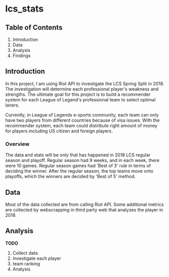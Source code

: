 # lcs_stats
## Table of Contents
1) Introduction
2) Data
3) Analysis
4) Findings

## Introduction

In this project, I am using Riot API to investigate the LCS Spring Split in 2018. The investigation will determine each professional player's weakness and strengths. The ultimate goal for this project is to build a recommender system for each League of Legend's professional team to select optimal laners.

Currently, in League of Legends e-sports community, each team can only have two players from different countries because of visa issues. With the recommender system, each team could distribute right amount of money for players including US citizen and foreign players.

### Overview
The data and stats will be only that has happened in 2018 LCS regular season and playoff. Regular season had 9 weeks, and in each week, there were 10 games. Regular season games had 'Best of 3' rule in terms of deciding the winner. After the regular season, the top teams move onto playoffs, which the winners are decided by 'Best of 5' method.

## Data

Most of the data collected are from calling Riot API. Some additional metrics are collected by webscrapping in third party web that analyzes the player in 2018.

## Analysis
**TODO**
1) Collect data
2) Investigate each player
3) team ranking
4) Analysis
